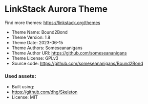 # LinkStack Aurora Theme

Find more themes: https://linkstack.org/themes

-   Theme Name: Bound2Bond
-   Theme Version: 1.8
-   Theme Date: 2023-06-15
-   Theme Authors: Someseananigans
-   Theme Author URI: https://github.com/someseananigans
-   Theme License: GPLv3
-   Source code: https://github.com/someseananigans/Bound2Bond

### Used assets:

-   Built using:
-   https://github.com/dhg/Skeleton
-   License: MIT
